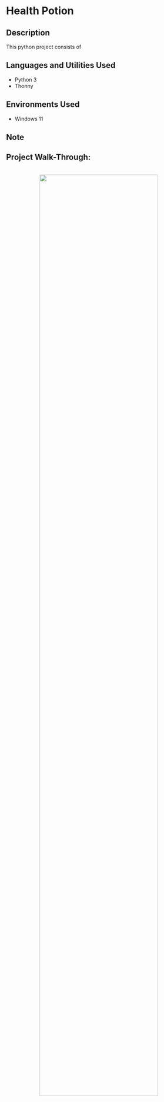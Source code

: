 <h1>Health Potion</h1>

<h2>Description</h2>
This python project consists of 

<h2>Languages and Utilities Used</h2>

- Python 3
- Thonny

<h2>Environments Used </h2>

- Windows 11 

<h2>Note</h2>
 

<h2>Project Walk-Through:</h2>

<p align="center">
<br/>
<img src="#" width="80%" height="80%" />
<br />
<br />

<!--
 ```diff
- text in red
+ text in green
! text in orange
# text in gray
@@ text in purple (and bold)@@
```
--!>
